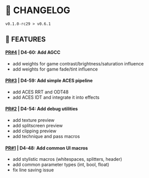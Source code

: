 # 📎 CHANGELOG

```
v0.1.0-rc29 > v0.6.1
```

## 🚀 FEATURES

#### **[PR#4](https://github.com/FroggEater/d4sco-enb/pull/4) | D4-60: Add AGCC**
- add weights for game contrast/brightness/saturation influence
- add weights for game fade/tint influence

#### **[PR#3](https://github.com/FroggEater/d4sco-enb/pull/3) | D4-59: Add simple ACES pipeline**
- add ACES RRT and ODT48
- add ACES IDT and integrate it into effects

#### **[PR#2](https://github.com/FroggEater/d4sco-enb/pull/2) | D4-54: Add debug utilities**
- add texture preview
- add splitscreen preview
- add clipping preview
- add technique and pass macros

#### **[PR#1](https://github.com/FroggEater/d4sco-enb/pull/1) | D4-48: Add common UI macros**
- add stylistic macros (whitespaces, splitters, header)
- add common parameter types (int, bool, float)
- fix line saving issue




